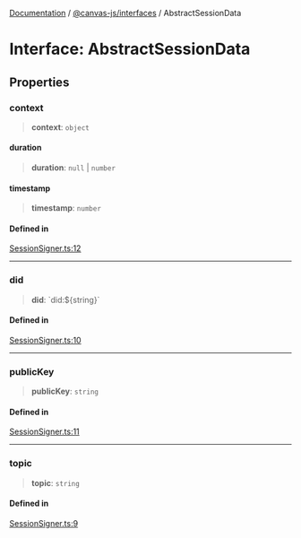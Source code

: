 [Documentation](../../../packages.md) / [@canvas-js/interfaces](../index.md) / AbstractSessionData

# Interface: AbstractSessionData

## Properties

### context

> **context**: `object`

#### duration

> **duration**: `null` \| `number`

#### timestamp

> **timestamp**: `number`

#### Defined in

[SessionSigner.ts:12](https://github.com/canvasxyz/canvas/blob/62d177fb446565afa753f83091e84331fbd47245/packages/interfaces/src/SessionSigner.ts#L12)

***

### did

> **did**: \`did:$\{string\}\`

#### Defined in

[SessionSigner.ts:10](https://github.com/canvasxyz/canvas/blob/62d177fb446565afa753f83091e84331fbd47245/packages/interfaces/src/SessionSigner.ts#L10)

***

### publicKey

> **publicKey**: `string`

#### Defined in

[SessionSigner.ts:11](https://github.com/canvasxyz/canvas/blob/62d177fb446565afa753f83091e84331fbd47245/packages/interfaces/src/SessionSigner.ts#L11)

***

### topic

> **topic**: `string`

#### Defined in

[SessionSigner.ts:9](https://github.com/canvasxyz/canvas/blob/62d177fb446565afa753f83091e84331fbd47245/packages/interfaces/src/SessionSigner.ts#L9)
